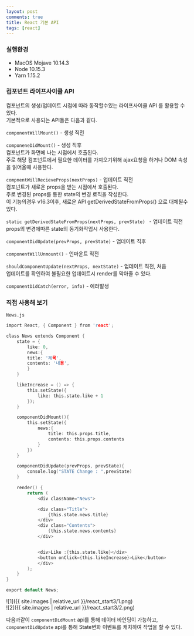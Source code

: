 ```yaml
---
layout: post
comments: true
title: React 기본 API
tags: [react]
---
```

### 실행환경
- MacOS Mojave 10.14.3
- Node 10.15.3
- Yarn 1.15.2

### 컴포넌트 라이프사이클 API
컴포넌트의 생성/업데이트 시점에 따라 동작할수있는 라이프사이클 API 를 활용할 수 있다.  
기본적으로 사용되는 API들은 다음과 같다.  

`componentWillMount()` - 생성 직전  

`componeneDidMount()` - 생성 직후  
컴포넌트가 화면에 나는 시점에서 호출된다.   
주로 해당 컴포넌트에서 필요한 데이터를 가져오기위해 ajax요청을 하거나 DOM 속성을 읽어올때 사용한다.

`compnentWillRecieveProps(nextProps)` - 업데이트 직전  
컴포넌트가 새로운 props을 받는 시점에서 호출된다.    
주로 변경된 props를 통한 state의 변경 로직을 작성한다.    
이 기능의경우 v16.3이후, 새로운 API  getDerivedStateFromProps()  으로 대체될수있다.

`static getDerivedStateFromProps(nextProps, prevState) ` - 업데이트 직전    
props의 변경에따른 state의 동기화작업시 사용한다.

`componentDidUpdate(prevProps, prevState)` - 업데이트 직후  

`componentWillUnmount()` - 언마운트 직전   

`shouldComponentUpdate(nextProps, nextState)` - 업데이트 직전, 처음  
업데이트를 확인하여 불필요한 업데이트시 render를 막아줄 수 있다.   

`componentDidCatch(error, info)` - 에러발생

### 직접 사용해 보기
`News.js`  
```c
import React, { Component } from 'react';

class News extends Component {
    state = {
        like: 0,
        news:{
        title: '제목',
        contents: '내용',
        }
    }

    likeIncrease = () => {
        this.setState({
            like: this.state.like + 1
        });
    }

    componentDidMount(){
        this.setState({
            news:{
                title: this.props.title,
                contents: this.props.contents
            }
        })
    }

    componentDidUpdate(prevProps, prevState){
        console.log("STATE Change : ",prevState)
    }

    render() {
        return (
            <div className="News">

            <div class="Title">
                {this.state.news.title}
            </div>
            <div class="Contents">
                {this.state.news.contents}
            </div>


            <div>Like :{this.state.like}</div>
            <button onClick={this.likeIncrease}>Like</button>
            </div>
        );
    }
}

export default News;

```

![1]({{ site.images | relative_url }}/react_start3/1.png)  
![2]({{ site.images | relative_url }}/react_start3/2.png)  

다음과같이 `componentDidMount` api를 통해 데이터 바인딩이 가능하고,  `componentDidUpdate` api를 통해 State변화 이벤트를 캐치하여 작업을 할 수 있다.
